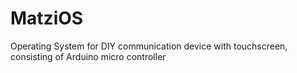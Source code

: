 # MatziOS
Operating System for DIY communication device with touchscreen, consisting of Arduino micro controller
